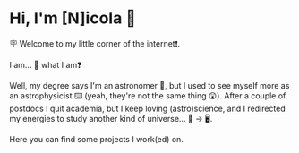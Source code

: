 # Hi, I'm [N]icola 👋

🪧 Welcome to my little corner of the internet❗.

I am... :thinking: what I am:question:

Well, my degree says I'm an astronomer 🔭, but I used to see myself more as an astrophysicist ⌨️ (yeah, they're not the same thing :astonished:). 
After a couple of postdocs I quit academia, but I keep loving (astro)science, and I redirected my energies to study another kind of universe... 🌌 -> 🖥️. 

Here you can find some projects I work(ed) on.



<!--
**GiacobboNicola/GiacobboNicola** is a ✨ _special_ ✨ repository because its `README.md` (this file) appears on your GitHub profile.

Here are some ideas to get you started:

- 🔭 I’m currently working on ...
- 🌱 I’m currently learning ...
- 👯 I’m looking to collaborate on ...
- 🤔 I’m looking for help with ...
- 💬 Ask me about ...
- 📫 How to reach me: ...
- 😄 Pronouns: ...
- ⚡ Fun fact: ...
-->
